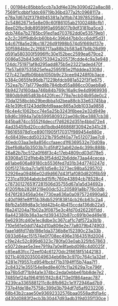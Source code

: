 [
, [001984c85bbb5ccb7a3df4e33fe3090d22a8ac88](https://github.com/facebook/facebook-android-sdk/commit/001984c85bbb5ccb7a3df4e33fe3090d22a8ac88)
, [7569f1cdbbf1ddc69719b36bd377a2fc0968117a](https://github.com/facebook/facebook-android-sdk/commit/7569f1cdbbf1ddc69719b36bd377a2fc0968117a)
, [e78a7d67d2f3794945381a7a1fbb7439785259ad](https://github.com/facebook/facebook-android-sdk/commit/e78a7d67d2f3794945381a7a1fbb7439785259ad)
, [2c54862671e5e8e09c60f86105ab21002488cfb1](https://github.com/facebook/facebook-android-sdk/commit/2c54862671e5e8e09c60f86105ab21002488cfb1)
, [8ee02fbc9db89599f0a6958017b9df3181ba5ce3](https://github.com/facebook/facebook-android-sdk/commit/8ee02fbc9db89599f0a6958017b9df3181ba5ce3)
, [dcb746a7b2785bc91ed1ad703762dd0e53579eb1](https://github.com/facebook/facebook-android-sdk/commit/dcb746a7b2785bc91ed1ad703762dd0e53579eb1)
, [e2c2c26ff9db9cb60bb4c396d47bb0cc6ddf5d31](https://github.com/facebook/facebook-android-sdk/commit/e2c2c26ff9db9cb60bb4c396d47bb0cc6ddf5d31)
, [b4c67f8a5e29bc18726d91998b574d5f669d137e](https://github.com/facebook/facebook-android-sdk/commit/b4c67f8a5e29bc18726d91998b574d5f669d137e)
, [30f5984bbc2c2f68717aa88b2b583a67b6b28d99](https://github.com/facebook/facebook-android-sdk/commit/30f5984bbc2c2f68717aa88b2b583a67b6b28d99)
, [d591a580300f5996ffc30e152bec2599ea679ce2](https://github.com/facebook/facebook-android-sdk/commit/d591a580300f5996ffc30e152bec2599ea679ce2)
, [0086a52b843d60753942a20573fcdde4c9a3e948](https://github.com/facebook/facebook-android-sdk/commit/0086a52b843d60753942a20573fcdde4c9a3e948)
, [f24dc751971af8d295add875b5e23221aded470f](https://github.com/facebook/facebook-android-sdk/commit/f24dc751971af8d295add875b5e23221aded470f)
, [7fe57a697535825efea2595f85e2ffdddea3308d](https://github.com/facebook/facebook-android-sdk/commit/7fe57a697535825efea2595f85e2ffdddea3308d)
, [f27c427adfb06bbb1050b9c23cee94248f0b3ace](https://github.com/facebook/facebook-android-sdk/commit/f27c427adfb06bbb1050b9c23cee94248f0b3ace)
, [b384c0655fe96db71229bfdcb981a522f3f1e675](https://github.com/facebook/facebook-android-sdk/commit/b384c0655fe96db71229bfdcb981a522f3f1e675)
, [752ea7b77a1779ed8b784dbd55a886cc00aeb8a6](https://github.com/facebook/facebook-android-sdk/commit/752ea7b77a1779ed8b784dbd55a886cc00aeb8a6)
, [6b9427d160daa746b84b769c16a9c9e4d9969936](https://github.com/facebook/facebook-android-sdk/commit/6b9427d160daa746b84b769c16a9c9e4d9969936)
, [1880db9d65d83b4420fcec779a7ecb04b95de0c2](https://github.com/facebook/facebook-android-sdk/commit/1880db9d65d83b4420fcec779a7ecb04b95de0c2)
, [70da1258bcbb29bedbba1d2bea88cb33e63745ba](https://github.com/facebook/facebook-android-sdk/commit/70da1258bcbb29bedbba1d2bea88cb33e63745ba)
, [4b1e39fc61243dd9bfd9aaac865a3db1033a9858](https://github.com/facebook/facebook-android-sdk/commit/4b1e39fc61243dd9bfd9aaac865a3db1033a9858)
, [f6c4e4c1062bcc74e5a25b3243f6bee2e32d949e](https://github.com/facebook/facebook-android-sdk/commit/f6c4e4c1062bcc74e5a25b3243f6bee2e32d949e)
, [b9d6c3994a7a0b5995809322ae08c9be3887cb38](https://github.com/facebook/facebook-android-sdk/commit/b9d6c3994a7a0b5995809322ae08c9be3887cb38)
, [845ba874cc5552f4deccf7d6262d351e4bbd72e4](https://github.com/facebook/facebook-android-sdk/commit/845ba874cc5552f4deccf7d6262d351e4bbd72e4)
, [4ad3545fbd20ccdd1bdbd466868f30942e341c28](https://github.com/facebook/facebook-android-sdk/commit/4ad3545fbd20ccdd1bdbd466868f30942e341c28)
, [786165978d1ce89011905f170317f989454e880e](https://github.com/facebook/facebook-android-sdk/commit/786165978d1ce89011905f170317f989454e880e)
, [4c68439ecdd502321b795df40a77e512073ae7c8](https://github.com/facebook/facebook-android-sdk/commit/4c68439ecdd502321b795df40a77e512073ae7c8)
, [40edc03aa3e8a856ccfaaecd1f6369532e70d09a](https://github.com/facebook/facebook-android-sdk/commit/40edc03aa3e8a856ccfaaecd1f6369532e70d09a)
, [2bef6d8a5b3503b7cd5fdf23ab62de4c399c888b](https://github.com/facebook/facebook-android-sdk/commit/2bef6d8a5b3503b7cd5fdf23ab62de4c399c888b)
, [26a82b7bc512a0f66f3c4c17eb4809cd03d178e5](https://github.com/facebook/facebook-android-sdk/commit/26a82b7bc512a0f66f3c4c17eb4809cd03d178e5)
, [83908a512d1feb4b3f54dd22b6dde73aa44cecea](https://github.com/facebook/facebook-android-sdk/commit/83908a512d1feb4b3f54dd22b6dde73aa44cecea)
, [a61abe606a89180cb5536fed7d31b34d7740247d](https://github.com/facebook/facebook-android-sdk/commit/a61abe606a89180cb5536fed7d31b34d7740247d)
, [00f51274cba7c1af61d5e8c3273ec98ba5295702](https://github.com/facebook/facebook-android-sdk/commit/00f51274cba7c1af61d5e8c3273ec98ba5295702)
, [52926ea09486e02d9d667d43f1af080d820f6b59](https://github.com/facebook/facebook-android-sdk/commit/52926ea09486e02d9d667d43f1af080d820f6b59)
, [7231ca19364abdcbd15ffc760e43894cb78528c4](https://github.com/facebook/facebook-android-sdk/commit/7231ca19364abdcbd15ffc760e43894cb78528c4)
, [c78730127651f7281506d35755d67a1a5d34692a](https://github.com/facebook/facebook-android-sdk/commit/c78730127651f7281506d35755d67a1a5d34692a)
, [41205fbb2828f219e00dc52c205891a8b776c0db](https://github.com/facebook/facebook-android-sdk/commit/41205fbb2828f219e00dc52c205891a8b776c0db)
, [6476f283456a04e7730ea636a0a0975724990a62](https://github.com/facebook/facebook-android-sdk/commit/6476f283456a04e7730ea636a0a0975724990a62)
, [c40d1981e8ff15b38db529183814cb26cb63c2a4](https://github.com/facebook/facebook-android-sdk/commit/c40d1981e8ff15b38db529183814cb26cb63c2a4)
, [8bfb2a589d8a3c1dd42b4c4b415ccda136db22a5](https://github.com/facebook/facebook-android-sdk/commit/8bfb2a589d8a3c1dd42b4c4b415ccda136db22a5)
, [f6a241204a7fb02a3f0875e3c4fd70d26226f1dd](https://github.com/facebook/facebook-android-sdk/commit/f6a241204a7fb02a3f0875e3c4fd70d26226f1dd)
, [8a442380b36a3acfd393432b87cc691b0ed49e16](https://github.com/facebook/facebook-android-sdk/commit/8a442380b36a3acfd393432b87cc691b0ed49e16)
, [6e6293fcd40e1ec8dbe3c367caf1c7df572a3b1b](https://github.com/facebook/facebook-android-sdk/commit/6e6293fcd40e1ec8dbe3c367caf1c7df572a3b1b)
, [710e561e0dd174a2d10a806e2e77a8079b474903](https://github.com/facebook/facebook-android-sdk/commit/710e561e0dd174a2d10a806e2e77a8079b474903)
, [faae1d6fd17db198e1da3736b8e152390c23a33b](https://github.com/facebook/facebook-android-sdk/commit/faae1d6fd17db198e1da3736b8e152390c23a33b)
, [0933d64ac151574e0f708ec496e3164351fd2004](https://github.com/facebook/facebook-android-sdk/commit/0933d64ac151574e0f708ec496e3164351fd2004)
, [c19e24c52c899d6323c780fa03e0ab325fb57863](https://github.com/facebook/facebook-android-sdk/commit/c19e24c52c899d6323c780fa03e0ab325fb57863)
, [e5072deae5e3ee7919a7a0e8faebd098c4d0025f](https://github.com/facebook/facebook-android-sdk/commit/e5072deae5e3ee7919a7a0e8faebd098c4d0025f)
, [c85ea83fcc72eef04c61270dc2f8618f51442183](https://github.com/facebook/facebook-android-sdk/commit/c85ea83fcc72eef04c61270dc2f8618f51442183)
, [9211c40920350049634eb69e3c970c764c1a32ef](https://github.com/facebook/facebook-android-sdk/commit/9211c40920350049634eb69e3c970c764c1a32ef)
, [4281e7f9557cd954fbcbf71b3194ff15b74aa7f1](https://github.com/facebook/facebook-android-sdk/commit/4281e7f9557cd954fbcbf71b3194ff15b74aa7f1)
, [2c84321e355154e8ed8e401fc11a2629a7ce796f](https://github.com/facebook/facebook-android-sdk/commit/2c84321e355154e8ed8e401fc11a2629a7ce796f)
, [ba76b5df71b94a1e374bc2eda0ebbe61bb8de7e2](https://github.com/facebook/facebook-android-sdk/commit/ba76b5df71b94a1e374bc2eda0ebbe61bb8de7e2)
, [7485fef24a1964f951f42c84713e0f864aeac787](https://github.com/facebook/facebook-android-sdk/commit/7485fef24a1964f951f42c84713e0f864aeac787)
, [4239ca3365881211c8c8fb962c1e1f72946ad7b9](https://github.com/facebook/facebook-android-sdk/commit/4239ca3365881211c8c8fb962c1e1f72946ad7b9)
, [737e4fde18e75758c399d3b794df7d5af9232206](https://github.com/facebook/facebook-android-sdk/commit/737e4fde18e75758c399d3b794df7d5af9232206)
, [68b43b2caae50e93692332576baa0558adfd1a4c](https://github.com/facebook/facebook-android-sdk/commit/68b43b2caae50e93692332576baa0558adfd1a4c)
, [d430d0883f2ecb3b30d47d93adb319d035f130ce](https://github.com/facebook/facebook-android-sdk/commit/d430d0883f2ecb3b30d47d93adb319d035f130ce)
]